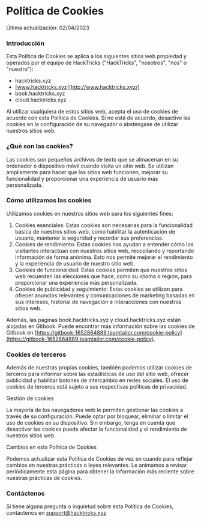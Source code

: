 # Política de Cookies

Última actualización: 02/04/2023

### Introducción

Esta Política de Cookies se aplica a los siguientes sitios web propiedad y operados por el equipo de HackTricks ("HackTricks", "nosotros", "nos" o "nuestro"):

* hacktricks.xyz
* [www.hacktricks.xyz](http://www.hacktricks.xyz/)
* book.hacktricks.xyz
* cloud.hacktricks.xyz

Al utilizar cualquiera de estos sitios web, acepta el uso de cookies de acuerdo con esta Política de Cookies. Si no está de acuerdo, desactive las cookies en la configuración de su navegador o absténgase de utilizar nuestros sitios web.

### ¿Qué son las cookies?

Las cookies son pequeños archivos de texto que se almacenan en su ordenador o dispositivo móvil cuando visita un sitio web. Se utilizan ampliamente para hacer que los sitios web funcionen, mejorar su funcionalidad y proporcionar una experiencia de usuario más personalizada.

### Cómo utilizamos las cookies

Utilizamos cookies en nuestros sitios web para los siguientes fines:

1. Cookies esenciales: Estas cookies son necesarias para la funcionalidad básica de nuestros sitios web, como habilitar la autenticación de usuario, mantener la seguridad y recordar sus preferencias.
2. Cookies de rendimiento: Estas cookies nos ayudan a entender cómo los visitantes interactúan con nuestros sitios web, recopilando y reportando información de forma anónima. Esto nos permite mejorar el rendimiento y la experiencia de usuario de nuestro sitio web.
3. Cookies de funcionalidad: Estas cookies permiten que nuestros sitios web recuerden las elecciones que hace, como su idioma o región, para proporcionar una experiencia más personalizada.
4. Cookies de publicidad y seguimiento: Estas cookies se utilizan para ofrecer anuncios relevantes y comunicaciones de marketing basadas en sus intereses, historial de navegación e interacciones con nuestros sitios web.

Además, las páginas book.hacktricks.xyz y cloud.hacktricks.xyz están alojadas en Gitbook. Puede encontrar más información sobre las cookies de Gitbook en [https://gitbook-1652864889.teamtailor.com/cookie-policy](https://gitbook-1652864889.teamtailor.com/cookie-policy).

### Cookies de terceros

Además de nuestras propias cookies, también podemos utilizar cookies de terceros para informar sobre las estadísticas de uso del sitio web, ofrecer publicidad y habilitar botones de intercambio en redes sociales. El uso de cookies de terceros está sujeto a sus respectivas políticas de privacidad.

Gestión de cookies

La mayoría de los navegadores web le permiten gestionar las cookies a través de su configuración. Puede optar por bloquear, eliminar o limitar el uso de cookies en su dispositivo. Sin embargo, tenga en cuenta que desactivar las cookies puede afectar la funcionalidad y el rendimiento de nuestros sitios web.

Cambios en esta Política de Cookies

Podemos actualizar esta Política de Cookies de vez en cuando para reflejar cambios en nuestras prácticas o leyes relevantes. Le animamos a revisar periódicamente esta página para obtener la información más reciente sobre nuestras prácticas de cookies.

### Contáctenos

Si tiene alguna pregunta o inquietud sobre esta Política de Cookies, contáctenos en [support@hacktricks.xyz](mailto:support@hacktricks.xyz)
